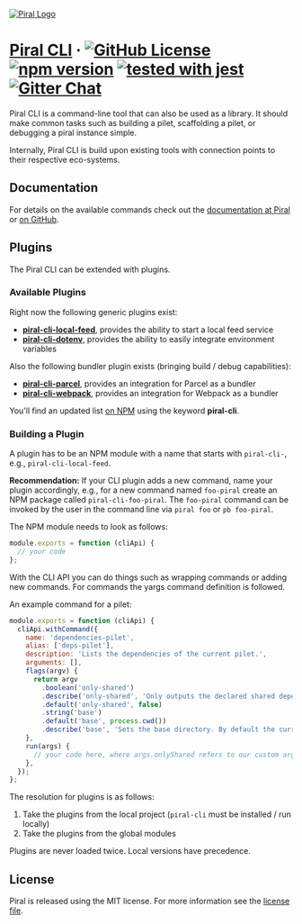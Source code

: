 [![Piral Logo](https://github.com/smapiot/piral/raw/main/docs/assets/logo.png)](https://piral.io)

# [Piral CLI](https://piral.io) &middot; [![GitHub License](https://img.shields.io/badge/license-MIT-blue.svg)](https://github.com/smapiot/piral/blob/main/LICENSE) [![npm version](https://img.shields.io/npm/v/piral-cli.svg?style=flat)](https://www.npmjs.com/package/piral-cli) [![tested with jest](https://img.shields.io/badge/tested_with-jest-99424f.svg)](https://jestjs.io) [![Gitter Chat](https://badges.gitter.im/gitterHQ/gitter.png)](https://gitter.im/piral-io/community)

Piral CLI is a command-line tool that can also be used as a library. It should make common tasks such as building a pilet, scaffolding a pilet, or debugging a piral instance simple.

Internally, Piral CLI is build upon existing tools with connection points to their respective eco-systems.

## Documentation

For details on the available commands check out the [documentation at Piral](https://docs.piral.io) or [on GitHub](https://github.com/smapiot/piral/tree/main/docs/commands).

## Plugins

The Piral CLI can be extended with plugins.

### Available Plugins

Right now the following generic plugins exist:

- [**piral-cli-local-feed**](https://github.com/FlorianRappl/piral-cli-local-feed), provides the ability to start a local feed service
- [**piral-cli-dotenv**](https://github.com/FlorianRappl/piral-cli-dotenv), provides the ability to easily integrate environment variables

Also the following bundler plugin exists (bringing build / debug capabilities):

- [**piral-cli-parcel**](https://github.com/smapiot/piral), provides an integration for Parcel as a bundler
- [**piral-cli-webpack**](https://github.com/smapiot/piral), provides an integration for Webpack as a bundler

You'll find an updated list [on NPM](https://www.npmjs.com/search?q=keywords%3Apiral-cli) using the keyword **piral-cli**.

### Building a Plugin

A plugin has to be an NPM module with a name that starts with `piral-cli-`, e.g., `piral-cli-local-feed`.

**Recommendation:** If your CLI plugin adds a new command, name your plugin accordingly, e.g., for a new command named `foo-piral` create an NPM package called `piral-cli-foo-piral`. The `foo-piral` command can be invoked by the user in the command line via `piral foo` or `pb foo-piral`.

The NPM module needs to look as follows:

```js
module.exports = function (cliApi) {
  // your code
};
```

With the CLI API you can do things such as wrapping commands or adding new commands. For commands the yargs command definition is followed.

An example command for a pilet:

```js
module.exports = function (cliApi) {
  cliApi.withCommand({
    name: 'dependencies-pilet',
    alias: ['deps-pilet'],
    description: 'Lists the dependencies of the current pilet.',
    arguments: [],
    flags(argv) {
      return argv
        .boolean('only-shared')
        .describe('only-shared', 'Only outputs the declared shared dependencies.')
        .default('only-shared', false)
        .string('base')
        .default('base', process.cwd())
        .describe('base', 'Sets the base directory. By default the current directory is used.');
    },
    run(args) {
      // your code here, where args.onlyShared refers to our custom argument
    },
  });
};
```

The resolution for plugins is as follows:

1. Take the plugins from the local project (`piral-cli` must be installed / run locally)
2. Take the plugins from the global modules

Plugins are never loaded twice. Local versions have precedence.

## License

Piral is released using the MIT license. For more information see the [license file](./LICENSE).
